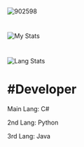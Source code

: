 
#
![902598](https://cdn.ghost143.de/profile.gif)
#
![My Stats](https://github-readme-stats.vercel.app/api?username=5XGhost143)
#
![Lang Stats](https://github-readme-stats.vercel.app/api/top-langs?username=5XGhost143&show_icons=true&theme=tokyonight&layout=compact)


#  #Developer

Main Lang: C#


2nd Lang: Python


3rd Lang: Java

#
                                             

